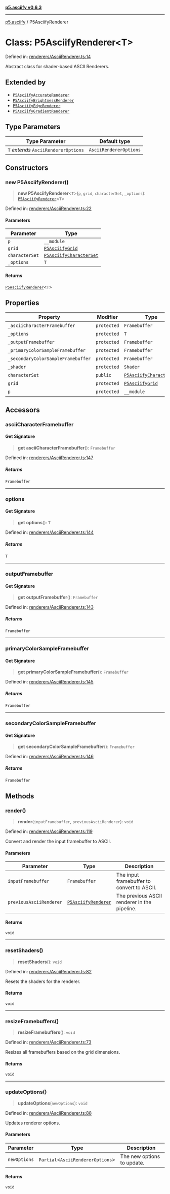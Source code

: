 [**p5.asciify v0.6.3**](../README.md)

***

[p5.asciify](../globals.md) / P5AsciifyRenderer

# Class: P5AsciifyRenderer\<T\>

Defined in: [renderers/AsciiRenderer.ts:14](https://github.com/humanbydefinition/p5-asciify/blob/962e73d5322ad3ee9e39152d22240240aa4f883f/src/lib/renderers/AsciiRenderer.ts#L14)

Abstract class for shader-based ASCII Renderers.

## Extended by

- [`P5AsciifyAccurateRenderer`](P5AsciifyAccurateRenderer.md)
- [`P5AsciifyBrightnessRenderer`](P5AsciifyBrightnessRenderer.md)
- [`P5AsciifyEdgeRenderer`](P5AsciifyEdgeRenderer.md)
- [`P5AsciifyGradientRenderer`](P5AsciifyGradientRenderer.md)

## Type Parameters

| Type Parameter | Default type |
| ------ | ------ |
| `T` *extends* `AsciiRendererOptions` | `AsciiRendererOptions` |

## Constructors

### new P5AsciifyRenderer()

> **new P5AsciifyRenderer**\<`T`\>(`p`, `grid`, `characterSet`, `_options`): [`P5AsciifyRenderer`](P5AsciifyRenderer.md)\<`T`\>

Defined in: [renderers/AsciiRenderer.ts:22](https://github.com/humanbydefinition/p5-asciify/blob/962e73d5322ad3ee9e39152d22240240aa4f883f/src/lib/renderers/AsciiRenderer.ts#L22)

#### Parameters

| Parameter | Type |
| ------ | ------ |
| `p` | `__module` |
| `grid` | [`P5AsciifyGrid`](P5AsciifyGrid.md) |
| `characterSet` | [`P5AsciifyCharacterSet`](P5AsciifyCharacterSet.md) |
| `_options` | `T` |

#### Returns

[`P5AsciifyRenderer`](P5AsciifyRenderer.md)\<`T`\>

## Properties

| Property | Modifier | Type | Defined in |
| ------ | ------ | ------ | ------ |
| <a id="_asciicharacterframebuffer"></a> `_asciiCharacterFramebuffer` | `protected` | `Framebuffer` | [renderers/AsciiRenderer.ts:18](https://github.com/humanbydefinition/p5-asciify/blob/962e73d5322ad3ee9e39152d22240240aa4f883f/src/lib/renderers/AsciiRenderer.ts#L18) |
| <a id="_options-1"></a> `_options` | `protected` | `T` | [renderers/AsciiRenderer.ts:26](https://github.com/humanbydefinition/p5-asciify/blob/962e73d5322ad3ee9e39152d22240240aa4f883f/src/lib/renderers/AsciiRenderer.ts#L26) |
| <a id="_outputframebuffer"></a> `_outputFramebuffer` | `protected` | `Framebuffer` | [renderers/AsciiRenderer.ts:19](https://github.com/humanbydefinition/p5-asciify/blob/962e73d5322ad3ee9e39152d22240240aa4f883f/src/lib/renderers/AsciiRenderer.ts#L19) |
| <a id="_primarycolorsampleframebuffer"></a> `_primaryColorSampleFramebuffer` | `protected` | `Framebuffer` | [renderers/AsciiRenderer.ts:16](https://github.com/humanbydefinition/p5-asciify/blob/962e73d5322ad3ee9e39152d22240240aa4f883f/src/lib/renderers/AsciiRenderer.ts#L16) |
| <a id="_secondarycolorsampleframebuffer"></a> `_secondaryColorSampleFramebuffer` | `protected` | `Framebuffer` | [renderers/AsciiRenderer.ts:17](https://github.com/humanbydefinition/p5-asciify/blob/962e73d5322ad3ee9e39152d22240240aa4f883f/src/lib/renderers/AsciiRenderer.ts#L17) |
| <a id="_shader"></a> `_shader` | `protected` | `Shader` | [renderers/AsciiRenderer.ts:20](https://github.com/humanbydefinition/p5-asciify/blob/962e73d5322ad3ee9e39152d22240240aa4f883f/src/lib/renderers/AsciiRenderer.ts#L20) |
| <a id="characterset-1"></a> `characterSet` | `public` | [`P5AsciifyCharacterSet`](P5AsciifyCharacterSet.md) | [renderers/AsciiRenderer.ts:25](https://github.com/humanbydefinition/p5-asciify/blob/962e73d5322ad3ee9e39152d22240240aa4f883f/src/lib/renderers/AsciiRenderer.ts#L25) |
| <a id="grid-1"></a> `grid` | `protected` | [`P5AsciifyGrid`](P5AsciifyGrid.md) | [renderers/AsciiRenderer.ts:24](https://github.com/humanbydefinition/p5-asciify/blob/962e73d5322ad3ee9e39152d22240240aa4f883f/src/lib/renderers/AsciiRenderer.ts#L24) |
| <a id="p-1"></a> `p` | `protected` | `__module` | [renderers/AsciiRenderer.ts:23](https://github.com/humanbydefinition/p5-asciify/blob/962e73d5322ad3ee9e39152d22240240aa4f883f/src/lib/renderers/AsciiRenderer.ts#L23) |

## Accessors

### asciiCharacterFramebuffer

#### Get Signature

> **get** **asciiCharacterFramebuffer**(): `Framebuffer`

Defined in: [renderers/AsciiRenderer.ts:147](https://github.com/humanbydefinition/p5-asciify/blob/962e73d5322ad3ee9e39152d22240240aa4f883f/src/lib/renderers/AsciiRenderer.ts#L147)

##### Returns

`Framebuffer`

***

### options

#### Get Signature

> **get** **options**(): `T`

Defined in: [renderers/AsciiRenderer.ts:144](https://github.com/humanbydefinition/p5-asciify/blob/962e73d5322ad3ee9e39152d22240240aa4f883f/src/lib/renderers/AsciiRenderer.ts#L144)

##### Returns

`T`

***

### outputFramebuffer

#### Get Signature

> **get** **outputFramebuffer**(): `Framebuffer`

Defined in: [renderers/AsciiRenderer.ts:143](https://github.com/humanbydefinition/p5-asciify/blob/962e73d5322ad3ee9e39152d22240240aa4f883f/src/lib/renderers/AsciiRenderer.ts#L143)

##### Returns

`Framebuffer`

***

### primaryColorSampleFramebuffer

#### Get Signature

> **get** **primaryColorSampleFramebuffer**(): `Framebuffer`

Defined in: [renderers/AsciiRenderer.ts:145](https://github.com/humanbydefinition/p5-asciify/blob/962e73d5322ad3ee9e39152d22240240aa4f883f/src/lib/renderers/AsciiRenderer.ts#L145)

##### Returns

`Framebuffer`

***

### secondaryColorSampleFramebuffer

#### Get Signature

> **get** **secondaryColorSampleFramebuffer**(): `Framebuffer`

Defined in: [renderers/AsciiRenderer.ts:146](https://github.com/humanbydefinition/p5-asciify/blob/962e73d5322ad3ee9e39152d22240240aa4f883f/src/lib/renderers/AsciiRenderer.ts#L146)

##### Returns

`Framebuffer`

## Methods

### render()

> **render**(`inputFramebuffer`, `previousAsciiRenderer`): `void`

Defined in: [renderers/AsciiRenderer.ts:119](https://github.com/humanbydefinition/p5-asciify/blob/962e73d5322ad3ee9e39152d22240240aa4f883f/src/lib/renderers/AsciiRenderer.ts#L119)

Convert and render the input framebuffer to ASCII.

#### Parameters

| Parameter | Type | Description |
| ------ | ------ | ------ |
| `inputFramebuffer` | `Framebuffer` | The input framebuffer to convert to ASCII. |
| `previousAsciiRenderer` | [`P5AsciifyRenderer`](P5AsciifyRenderer.md) | The previous ASCII renderer in the pipeline. |

#### Returns

`void`

***

### resetShaders()

> **resetShaders**(): `void`

Defined in: [renderers/AsciiRenderer.ts:82](https://github.com/humanbydefinition/p5-asciify/blob/962e73d5322ad3ee9e39152d22240240aa4f883f/src/lib/renderers/AsciiRenderer.ts#L82)

Resets the shaders for the renderer.

#### Returns

`void`

***

### resizeFramebuffers()

> **resizeFramebuffers**(): `void`

Defined in: [renderers/AsciiRenderer.ts:73](https://github.com/humanbydefinition/p5-asciify/blob/962e73d5322ad3ee9e39152d22240240aa4f883f/src/lib/renderers/AsciiRenderer.ts#L73)

Resizes all framebuffers based on the grid dimensions.

#### Returns

`void`

***

### updateOptions()

> **updateOptions**(`newOptions`): `void`

Defined in: [renderers/AsciiRenderer.ts:88](https://github.com/humanbydefinition/p5-asciify/blob/962e73d5322ad3ee9e39152d22240240aa4f883f/src/lib/renderers/AsciiRenderer.ts#L88)

Updates renderer options.

#### Parameters

| Parameter | Type | Description |
| ------ | ------ | ------ |
| `newOptions` | `Partial`\<`AsciiRendererOptions`\> | The new options to update. |

#### Returns

`void`
